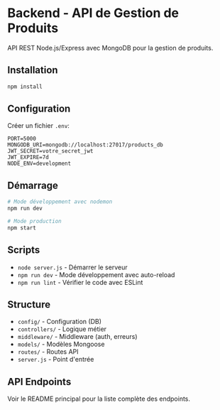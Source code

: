 # Backend - API de Gestion de Produits

API REST Node.js/Express avec MongoDB pour la gestion de produits.

## Installation

```bash
npm install
```

## Configuration

Créer un fichier `.env`:
```env
PORT=5000
MONGODB_URI=mongodb://localhost:27017/products_db
JWT_SECRET=votre_secret_jwt
JWT_EXPIRE=7d
NODE_ENV=development
```

## Démarrage

```bash
# Mode développement avec nodemon
npm run dev

# Mode production
npm start
```

## Scripts

- `node server.js` - Démarrer le serveur
- `npm run dev` - Mode développement avec auto-reload
- `npm run lint` - Vérifier le code avec ESLint

## Structure

- `config/` - Configuration (DB)
- `controllers/` - Logique métier
- `middleware/` - Middleware (auth, erreurs)
- `models/` - Modèles Mongoose
- `routes/` - Routes API
- `server.js` - Point d'entrée

## API Endpoints

Voir le README principal pour la liste complète des endpoints.